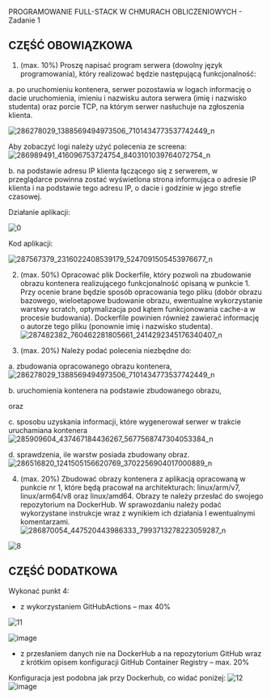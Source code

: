 PROGRAMOWANIE FULL-STACK W CHMURACH OBLICZENIOWYCH - Zadanie 1

CZĘŚĆ OBOWIĄZKOWA
-------------------------------------------------------------------------------------------
1. (max. 10%)
Proszę napisać program serwera (dowolny język programowania), który realizować będzie
następującą funkcjonalność:

a. po uruchomieniu kontenera, serwer pozostawia w logach informację o dacie
uruchomienia, imieniu i nazwisku autora serwera (imię i nazwisko studenta) oraz porcie
TCP, na którym serwer nasłuchuje na zgłoszenia klienta.

![286278029_1388569494973506_7101434773537742449_n](https://user-images.githubusercontent.com/78439685/173583030-5e66c348-c5f3-498f-94ee-eaee025e5b29.png)

Aby zobaczyć logi należy użyć polecenia ze screena:
![286989491_416096753724754_8403101039764072754_n](https://user-images.githubusercontent.com/78439685/173583421-fd801918-46e7-4b06-9e68-9127828936ad.png)

b. na podstawie adresu IP klienta łączącego się z serwerem, w przeglądarce powinna zostać
wyświetlona strona informująca o adresie IP klienta i na podstawie tego adresu IP, o dacie
i godzinie w jego strefie czasowej. 

Działanie aplikacji:

![0](https://user-images.githubusercontent.com/78439685/173586998-858165c5-1db8-4da0-8f7d-c34b7c490ab1.png)


Kod aplikacji: 

![287567379_2316022408539179_5247091505453976677_n](https://user-images.githubusercontent.com/78439685/173584034-a7af19aa-694a-44e9-89a2-3457abbdc336.png)

2. (max. 50%)
Opracować plik Dockerfile, który pozwoli na zbudowanie obrazu kontenera realizującego
funkcjonalność opisaną w punkcie 1. Przy ocenie brane będzie sposób opracowania tego pliku
(dobór obrazu bazowego, wieloetapowe budowanie obrazu, ewentualne wykorzystanie warstwy
scratch, optymalizacja pod kątem funkcjonowania cache-a w procesie budowania). Dockerfile
powinien również zawierać informację o autorze tego pliku (ponownie imię i nazwisko studenta). 
![287482382_760462281805661_2414292345176340407_n](https://user-images.githubusercontent.com/78439685/173584298-ba6606ae-01f0-4e69-a399-bb88f3834fbf.png)

3. (max. 20%)
Należy podać polecenia niezbędne do:

a. zbudowania opracowanego obrazu kontenera,
![286278029_1388569494973506_7101434773537742449_n](https://user-images.githubusercontent.com/78439685/173584578-2dd68d4f-8c1f-453c-97d6-865a79115297.png)

b. uruchomienia kontenera na podstawie zbudowanego obrazu,

oraz

c. sposobu uzyskania informacji, które wygenerował serwer w trakcie uruchamiana kontenera 
![285909604_437467184436267_5677568747304053384_n](https://user-images.githubusercontent.com/78439685/173584690-7cddb546-a0d4-4e6c-a2e2-896cc125d1c4.png)

d. sprawdzenia, ile warstw posiada zbudowany obraz.
![286516820_1241505156620769_3702256904017000889_n](https://user-images.githubusercontent.com/78439685/173584888-6be9b510-15d9-4fd3-8b61-affb53332318.png)

4. (max. 20%)
Zbudować obrazy kontenera z aplikacją opracowaną w punkcie nr 1, które będą pracował na
architekturach: linux/arm/v7, linux/arm64/v8 oraz linux/amd64. Obrazy te należy przesłać do
swojego repozytorium na DockerHub. W sprawozdaniu należy podać wykorzystane instrukcje wraz
z wynikiem ich działania I ewentualnymi komentarzami.
![286870054_447520443986333_7993713278223059287_n](https://user-images.githubusercontent.com/78439685/173585306-c39e0bc6-e78d-4766-a0aa-6573fa2d73c9.png)

![8](https://user-images.githubusercontent.com/78439685/173585474-56877d6b-bbbc-406b-b7e3-42c33e43ce26.png)

CZĘŚĆ DODATKOWA
-------------------------------------------------------------------------------------------
Wykonać punkt 4:
- z wykorzystaniem GitHubActions – max 40%

![11](https://user-images.githubusercontent.com/78439685/173596974-84982d49-3073-4006-84af-2fc7bb4cb882.png)

![image](https://user-images.githubusercontent.com/78439685/173597680-93858405-40a5-4ccd-8523-2653fd7faf0b.png)

- z przesłaniem danych nie na DockerHub a na repozytorium GitHub wraz z krótkim opisem
konfiguracji GitHub Container Registry – max. 20%

Konfiguracja jest podobna jak przy Dockerhub, co widać poniżej:
![12](https://user-images.githubusercontent.com/78439685/173597217-faf56e04-2ffa-4e24-8281-60d844b1f7ca.png)
![image](https://user-images.githubusercontent.com/78439685/173598179-34428ab8-c87d-49a2-bf89-1834d8030d37.png)

